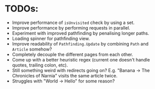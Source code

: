 # TODOs:

* Improve performance of `isUnvisited` check by using a set.
* Improve performance by performing requests in parallel.
* Experiment with improved pathfinding by penalising longer paths.
* Loading spinner for pathfinding view.
* Improve readability of `Pathfinding.Update` by combining `Path` and `Article` somehow?
* Completely decouple the different pages from each other.
* Come up with a better heuristic regex (current one doesn't handle quotes, trailing colon, etc).
* Still something weird with redirects going on? E.g. "Banana -> The Chronicles of Narnia" visits the same article twice.
* Struggles with "World -> Hello" for some reason?